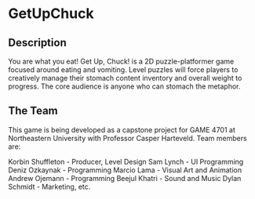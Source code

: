 GetUpChuck
============
## Description
You are what you eat! Get Up, Chuck! is a 2D puzzle-platformer game focused around eating and vomiting. Level puzzles will force players to creatively manage their stomach content inventory and overall weight to progress. The core audience is anyone who can stomach the metaphor.

## The Team

This game is being developed as a capstone project for GAME 4701 at Northeastern University with Professor Casper Harteveld. Team members are:

Korbin Shuffleton - Producer, Level Design
Sam Lynch - UI Programming
Deniz Ozkaynak - Programming
Marcio Lama - Visual Art and Animation
Andrew Ojemann - Programming
Beejul Khatri - Sound and Music
Dylan Schmidt - Marketing, etc.